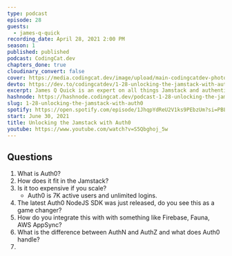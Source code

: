 ```yaml
---
type: podcast
episode: 28
guests:
  - james-q-quick
recording_date: April 28, 2021 2:00 PM
season: 1
published: published
podcast: CodingCat.dev
chapters_done: true
cloudinary_convert: false
cover: https://media.codingcat.dev/image/upload/main-codingcatdev-photo/tvksoc43u6exibz6fmzv.png
devto: https://dev.to/codingcatdev/1-28-unlocking-the-jamstack-with-auth0-17hf
excerpt: James Q Quick is an expert on all things Jamstack and authentication, we were able to sit down and chat about Auth0 and his past experiences.
hashnode: https://hashnode.codingcat.dev/podcast-1-28-unlocking-the-jamstack-with-auth0
slug: 1-28-unlocking-the-jamstack-with-auth0
spotify: https://open.spotify.com/episode/1JhqpYdReU2V1ks9PEbzUm?si=PBLF3Sh-QaKzDiOBGfFYkQ
start: June 30, 2021
title: Unlocking the Jamstack with Auth0
youtube: https://www.youtube.com/watch?v=S5Qbghoj_5w
---
```


## Questions

1. What is Auth0?
2. How does it fit in the Jamstack?
3. Is it too expensive if you scale?
   - Auth0 is 7K active users and unlimited logins.
4. The latest Auth0 NodeJS SDK was just released, do you see this as a game changer?
5. How do you integrate this with with something like Firebase, Fauna, AWS AppSync?
6. What is the difference between AuthN and AuthZ and what does Auth0 handle?
7.
